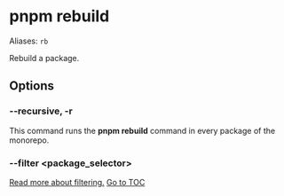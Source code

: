 
# pnpm rebuild


Aliases: `rb`

Rebuild a package.

## Options

### --recursive, -r

This command runs the **pnpm rebuild** command in every package of the monorepo.

### --filter &lt;package_selector\>

[Read more about filtering.](../filtering.html)
<span style='float: footnote;'><a href="../index.html#toc">Go to TOC</a></span>
